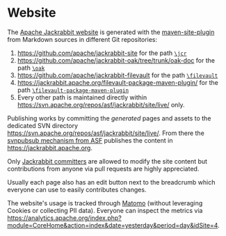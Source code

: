 <!--
   Licensed to the Apache Software Foundation (ASF) under one or more
   contributor license agreements.  See the NOTICE file distributed with
   this work for additional information regarding copyright ownership.
   The ASF licenses this file to You under the Apache License, Version 2.0
   (the "License"); you may not use this file except in compliance with
   the License.  You may obtain a copy of the License at

       http://www.apache.org/licenses/LICENSE-2.0

   Unless required by applicable law or agreed to in writing, software
   distributed under the License is distributed on an "AS IS" BASIS,
   WITHOUT WARRANTIES OR CONDITIONS OF ANY KIND, either express or implied.
   See the License for the specific language governing permissions and
   limitations under the License.
-->

Website
=======

The [Apache Jackrabbit website](http://jackrabbit.apache.org/) is generated with the [maven-site-plugin](https://maven.apache.org/plugins/maven-site-plugin/) from Markdown sources in different Git repositories:

1. <https://github.com/apache/jackrabbit-site> for the path [`\jcr`](https://jackrabbit.apache.org/jcr/)
1. <https://github.com/apache/jackrabbit-oak/tree/trunk/oak-doc> for the path [`\oak`](https://jackrabbit.apache.org/oak/docs/)
1. <https://github.com/apache/jackrabbit-filevault> for the path [`\filevault`](https://jackrabbit.apache.org/filevault/)
1. <https://jackrabbit.apache.org/filevault-package-maven-plugin/> for the path [`\filevault-package-maven-plugin`](https://jackrabbit.apache.org/filevault-package-maven-plugin/)
1. Every other path is maintained directly within <https://svn.apache.org/repos/asf/jackrabbit/site/live/> only.

Publishing works by committing the *generated* pages and assets to the dedicated SVN directory <https://svn.apache.org/repos/asf/jackrabbit/site/live/>.
From there the [svnpubsub mechanism from ASF](https://infra.apache.org/project-site.html#tools) publishes the content in <https://jackrabbit.apache.org>.

Only [Jackrabbit committers](jackrabbit-team.html) are allowed to modify the site content but contributions from anyone via pull requests are highly appreciated.

Usually each page also has an edit button next to the breadcrumb which everyone can use to easily contributes changes.

The website's usage is tracked through [Matomo](https://privacy.apache.org/matomo/) (without leveraging Cookies or collecting PII data). Everyone can inspect the metrics via <https://analytics.apache.org/index.php?module=CoreHome&action=index&date=yesterday&period=day&idSite=4>.

